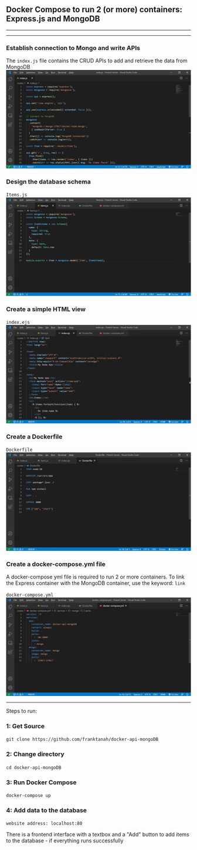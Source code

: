 ## Docker Compose to run 2 (or more) containers: Express.js and MongoDB

---
---
### Establish connection to Mongo and write APIs 
The `index.js` file contains the CRUD APIs to add and retrieve 
the data from MongoDB
![](index.jpg)

### Design the database schema
`Items.js`
![](Items.jpg)

### Create a simple HTML view
`index.ejs`
![](ejs.jpg)

### Create a Dockerfile
`Dockerfile`
![](Dockerfile.jpg)

### Create a docker-compose.yml file
A docker-compose yml file is required to run 2 or more containers.
To link the Express container with the MongoDB container, 
use the keyword: `link`

`docker-compose.yml`
![](docker-compose.jpg)

---

Steps to run:

### 1: Get Source

`git clone https://github.com/franktanah/docker-api-mongoDB`

### 2: Change directory

`cd docker-api-mongoDB`

### 3: Run Docker Compose

`docker-compose up`

### 4: Add data to the database 

`website address: localhost:80`

There is a frontend interface with a textbox and a "Add" button
to add items to the database - if everything runs successfully

